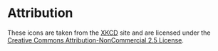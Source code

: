 # Attribution

These icons are taken from the [XKCD](https://www.xkcd.com/) site and are licensed under the [Creative Commons Attribution-NonCommercial 2.5 License](https://creativecommons.org/licenses/by-nc/2.5/).
